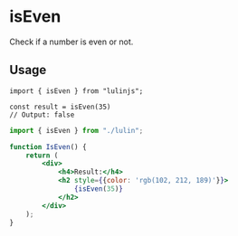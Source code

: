 # isEven

Check if a number is even or not.

## Usage

```tsx
import { isEven } from "lulinjs";

const result = isEven(35)
// Output: false
```

```jsx live
import { isEven } from "./lulin";

function IsEven() {
    return (
        <div>
            <h4>Result:</h4>
            <h2 style={{color: 'rgb(102, 212, 189)'}}>
                {isEven(35)}
            </h2>
        </div>
    );
}
```
